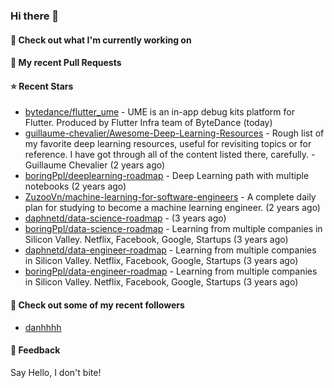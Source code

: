 ### Hi there 👋

#### 👷 Check out what I'm currently working on

#### 🔨 My recent Pull Requests


#### ⭐ Recent Stars

- [bytedance/flutter_ume](https://github.com/bytedance/flutter_ume) - UME is an in-app debug kits platform for Flutter. Produced by Flutter Infra team of ByteDance (today)
- [guillaume-chevalier/Awesome-Deep-Learning-Resources](https://github.com/guillaume-chevalier/Awesome-Deep-Learning-Resources) - Rough list of my favorite deep learning resources, useful for revisiting topics or for reference. I have got through all of the content listed there, carefully. - Guillaume Chevalier (2 years ago)
- [boringPpl/deeplearning-roadmap](https://github.com/boringPpl/deeplearning-roadmap) - Deep Learning path with multiple notebooks (2 years ago)
- [ZuzooVn/machine-learning-for-software-engineers](https://github.com/ZuzooVn/machine-learning-for-software-engineers) - A complete daily plan for studying to become a machine learning engineer. (2 years ago)
- [daphnetd/data-science-roadmap](https://github.com/daphnetd/data-science-roadmap) -  (3 years ago)
- [boringPpl/data-science-roadmap](https://github.com/boringPpl/data-science-roadmap) - Learning from multiple companies in Silicon Valley. Netflix, Facebook, Google, Startups (3 years ago)
- [daphnetd/data-engineer-roadmap](https://github.com/daphnetd/data-engineer-roadmap) - Learning from multiple companies in Silicon Valley. Netflix, Facebook, Google, Startups  (3 years ago)
- [boringPpl/data-engineer-roadmap](https://github.com/boringPpl/data-engineer-roadmap) - Learning from multiple companies in Silicon Valley. Netflix, Facebook, Google, Startups  (3 years ago)

#### 👯 Check out some of my recent followers

- [danhhhh](https://github.com/danhhhh)

#### 💬 Feedback

Say Hello, I don't bite!